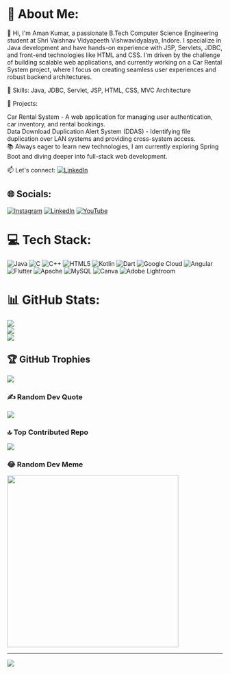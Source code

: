 # 💫 About Me:
👋 Hi, I'm Aman Kumar, a passionate B.Tech Computer Science Engineering student at Shri Vaishnav Vidyapeeth Vishwavidyalaya, Indore. I specialize in Java development and have hands-on experience with JSP, Servlets, JDBC, and front-end technologies like HTML and CSS. I'm driven by the challenge of building scalable web applications, and currently working on a Car Rental System project, where I focus on creating seamless user experiences and robust backend architectures.

🔧 Skills: Java, JDBC, Servlet, JSP, HTML, CSS, MVC Architecture

🚀 Projects:

Car Rental System - A web application for managing user authentication, car inventory, and rental bookings.<br>
Data Download Duplication Alert System (DDAS) - Identifying file duplication over LAN systems and providing cross-system access.<br>
📚 Always eager to learn new technologies, I am currently exploring Spring Boot and diving deeper into full-stack web development.

📫 Let's connect: [![LinkedIn](https://img.shields.io/badge/LinkedIn-%230077B5.svg?logo=linkedin&logoColor=white)](https://linkedin.com/in/aman-kumar-625420247)


## 🌐 Socials:
[![Instagram](https://img.shields.io/badge/Instagram-%23E4405F.svg?logo=Instagram&logoColor=white)](https://instagram.com/amanyadav20671) [![LinkedIn](https://img.shields.io/badge/LinkedIn-%230077B5.svg?logo=linkedin&logoColor=white)](https://linkedin.com/in/aman-kumar-625420247) [![YouTube](https://img.shields.io/badge/YouTube-%23FF0000.svg?logo=YouTube&logoColor=white)](https://youtube.com/@shauryaexcellence) 

# 💻 Tech Stack:
![Java](https://img.shields.io/badge/java-%23ED8B00.svg?style=for-the-badge&logo=openjdk&logoColor=white) ![C](https://img.shields.io/badge/c-%2300599C.svg?style=for-the-badge&logo=c&logoColor=white) ![C++](https://img.shields.io/badge/c++-%2300599C.svg?style=for-the-badge&logo=c%2B%2B&logoColor=white) ![HTML5](https://img.shields.io/badge/html5-%23E34F26.svg?style=for-the-badge&logo=html5&logoColor=white) ![Kotlin](https://img.shields.io/badge/kotlin-%237F52FF.svg?style=for-the-badge&logo=kotlin&logoColor=white) ![Dart](https://img.shields.io/badge/dart-%230175C2.svg?style=for-the-badge&logo=dart&logoColor=white) ![Google Cloud](https://img.shields.io/badge/GoogleCloud-%234285F4.svg?style=for-the-badge&logo=google-cloud&logoColor=white) ![Angular](https://img.shields.io/badge/angular-%23DD0031.svg?style=for-the-badge&logo=angular&logoColor=white) ![Flutter](https://img.shields.io/badge/Flutter-%2302569B.svg?style=for-the-badge&logo=Flutter&logoColor=white) ![Apache](https://img.shields.io/badge/apache-%23D42029.svg?style=for-the-badge&logo=apache&logoColor=white) ![MySQL](https://img.shields.io/badge/mysql-%2300000f.svg?style=for-the-badge&logo=mysql&logoColor=white) ![Canva](https://img.shields.io/badge/Canva-%2300C4CC.svg?style=for-the-badge&logo=Canva&logoColor=white) ![Adobe Lightroom](https://img.shields.io/badge/Adobe%20Lightroom-31A8FF.svg?style=for-the-badge&logo=Adobe%20Lightroom&logoColor=white)
# 📊 GitHub Stats:
![](https://github-readme-stats.vercel.app/api?username=Aman-1610&theme=dark&hide_border=false&include_all_commits=false&count_private=false)<br/>
![](https://github-readme-streak-stats.herokuapp.com/?user=Aman-1610&theme=dark&hide_border=false)<br/>
![](https://github-readme-stats.vercel.app/api/top-langs/?username=Aman-1610&theme=dark&hide_border=false&include_all_commits=false&count_private=false&layout=compact)

## 🏆 GitHub Trophies
![](https://github-profile-trophy.vercel.app/?username=Aman-1610&theme=radical&no-frame=false&no-bg=true&margin-w=4)

### ✍️ Random Dev Quote
![](https://quotes-github-readme.vercel.app/api?type=horizontal&theme=radical)

### 🔝 Top Contributed Repo
![](https://github-contributor-stats.vercel.app/api?username=Aman-1610&limit=5&theme=dark&combine_all_yearly_contributions=true)

### 😂 Random Dev Meme
<img src='https://randommeme-five.vercel.app/' style="height: 400px;"/>

---
[![](https://visitcount.itsvg.in/api?id=Aman-1610&icon=0&color=0)](https://visitcount.itsvg.in)

<!-- Proudly created with GPRM ( https://gprm.itsvg.in ) -->
